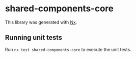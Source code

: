 # shared-components-core

This library was generated with [Nx](https://nx.dev).

## Running unit tests

Run `nx test shared-components-core` to execute the unit tests.
